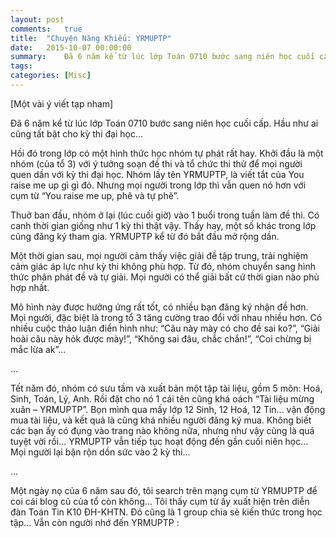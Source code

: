 ```yaml
---
layout: post
comments:   true
title:  "Chuyện Năng Khiếu: YRMUPTP"
date:   2015-10-07 00:00:00
summary:    Đã 6 năm kể từ lúc lớp Toán 0710 bước sang niên học cuối cấp. Hầu như ai cũng tất bật cho kỳ thi đại học... Hồi đó trong lớp có một hình thức học nhóm tự phát rất hay. Khởi đầu là một nhóm (của tổ 3) với ý tưởng soạn đề thi và tổ chức thi thử để mọi người quen dần với kỳ thi đại học.
tags:	
categories: [Misc]
---
```


[Một vài ý viết tạp nham]

Đã 6 năm kể từ lúc lớp Toán 0710 bước sang niên học cuối cấp. Hầu như ai cũng tất bật cho kỳ thi đại học...

Hồi đó trong lớp có một hình thức học nhóm tự phát rất hay. Khởi đầu là một nhóm (của tổ 3) với ý tưởng soạn đề thi và tổ chức thi thử để mọi người quen dần với kỳ thi đại học. Nhóm lấy tên YRMUPTP, là viết tắt của You raise me up gì gì đó. Nhưng mọi người trong lớp thì vẫn quen nó hơn với cụm từ “You raise me up, phê và tự phê”.

Thuở ban đầu, nhóm ở lại (lúc cuối giờ) vào 1 buổi trong tuần làm đề thi. Có canh thời gian giống như 1 kỳ thi thật vậy. Thấy hay, một số khác trong lớp cũng đăng ký tham gia. YRMUPTP kể từ đó bắt đầu mở rộng dần.

Một thời gian sau, mọi người cảm thấy việc giải đề tập trung, trải nghiệm cảm giác áp lực như kỳ thi không phù hợp. Từ đó, nhóm chuyển sang hình thức phân phát đề và tự giải. Mọi người có thể giải bất cứ thời gian nào phù hợp nhất.

Mô hình này được hưởng ứng rất tốt, có nhiều bạn đăng ký nhận đề hơn. Mọi người, đặc biệt là trong tổ 3 tăng cường trao đổi với nhau nhiều hơn. Có nhiều cuộc thảo luận điển hình như: “Câu này mày có cho đề sai ko?”, “Giải hoài câu này hỏk được mày!”, “Không sai đâu, chắc chắn!”, “Coi chừng bị mắc lừa ak”...

...

Tết năm đó, nhóm có sưu tầm và xuất bản một tập tài liệu, gồm 5 môn: Hoá, Sinh, Toán, Lý, Anh. Rồi đặt cho nó 1 cái tên cũng khá oách “Tài liệu mừng xuân – YRMUPTP”. Bọn mình qua mấy lớp 12 Sinh, 12 Hoá, 12 Tin... vận động mua tài liệu, và kết quả là cũng khá nhiều người đăng ký mua. Không biết các bạn ấy có đụng vào trang nào không nữa, nhưng như vậy cũng là quá tuyệt vời rồi...
YRMUPTP vẫn tiếp tục hoạt động đến gần cuối niên học... Mọi người lại bận rộn dồn sức vào 2 kỳ thi...

...

Một ngày nọ của 6 năm sau đó, tôi search trên mạng cụm từ YRMUPTP để coi cái blog cũ của tổ còn không... Tôi thấy cụm từ ấy xuất hiện trên diễn đàn Toán Tin K10 ĐH-KHTN. Đó cũng là 1 group chia sẻ kiến thức trong học tập... Vẫn còn người nhớ đến YRMUPTP :
